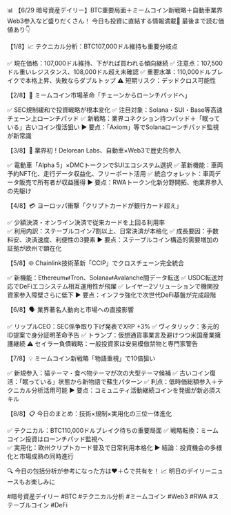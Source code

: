 📊 【6/29 暗号資産デイリー】BTC重要局面＋ミームコイン新戦略＋自動車業界Web3参入など盛りだくさん！
今日も投資に直結する情報満載👀
最後まで読む価値あり👇

【1/8】📈 テクニカル分析：BTC107,000ドル維持も重要分岐点

✅ 現在価格：107,000ドル維持、下がれば買われる傾向継続
✅ 注意点：107,500ドル重いレジスタンス、108,000ドル超え未確認
✅ 重要水準：110,000ドルブレイクで本格上昇、失敗ならダブルトップ
⚠️ 短期リスク：デッドクロス可能性

【2/8】🎯 ミームコイン市場革命「チェーンからローンチパッドへ」

✅ SEC規制緩和で投資戦略が根本変化
✅ 注目対象：Solana・SUI・Base等高速チェーン上ローンチパッド
✅ 新戦略：業界コネクション持つパッド＋「眠っている」古いコイン復活狙い
▶️ 要点：「Axiom」等でSolanaローンチパッド監視が新常識

【3/8】🚗 業界初！Delorean Labs、自動車×Web3で歴史的参入

✅ 電動車「Alpha 5」×DMCトークンでSUIエコシステム選択
✅ 革新機能：車両予約NFT化、走行データ収益化、フリーポート活用
✅ 統合ウォレット：車両データ販売で所有者が収益獲得
▶️ 要点：RWAトークン化新分野開拓、他業界参入の先駆け

【4/8】💳 ヨーロッパ衝撃「クリプトカードが銀行カード超え」

✅ 少額決済・オンライン決済で従来カードを上回る利用率  
✅ 利用内訳：ステーブルコイン7割以上、日常決済が本格化
✅ 成長要因：手数料安、決済速度、利便性の3要素
▶️ 要点：ステーブルコイン構造的需要増加の証拠が欧州で顕在化

【5/8】🌐 Chainlink技術革新「CCIP」でクロスチェーン完全統合

✅ 新機能：Ethereum⇄Tron、Solana⇄Avalanche間データ転送
✅ USDC転送対応でDeFiエコシステム相互運用性が飛躍
✅ レイヤー2ソリューションで機関投資家参入障壁さらに低下
▶️ 要点：インフラ強化で次世代DeFi基盤が完成段階

【6/8】🗣️ 業界著名人動向と市場への直接影響

✅ リップルCEO：SEC係争取り下げ発表でXRP +3%
✅ ヴィタリック：多元的ID提案で身分証明革命予告
✅ トランプ：仮想通貨事業言及避けつつ米国産業擁護継続
⚠️ セイラー負債戦略：一般投資家は安易模倣禁物と専門家警告

【7/8】💡 ミームコイン新戦略「物語重視」で10倍狙い

✅ 新規参入：猫テーマ・食べ物テーマが次の大型テーマ候補
✅ 古いコイン復活：「眠っている」状態から新物語で蘇生パターン
✅ 利点：低時価総額参入＋テクニカル分析活用可能
▶️ 要点：コミュニティ活動継続コインを発掘が新必須スキル

【8/8】📋 今日のまとめ：技術×規制×実用化の三位一体進化

✅ テクニカル：BTC110,000ドルブレイク待ちの重要局面
✅ 戦略転換：ミームコイン投資はローンチパッド監視へ  
✅ 実用化：欧州クリプトカード普及で日常利用本格化
▶️ 結論：投資機会の多様化と市場成熟の同時進行

🔍 今日の包括分析が参考になった方は♥＋↻で共有を！
📈 明日のデイリーニュースもお楽しみに

#暗号資産デイリー #BTC #テクニカル分析 #ミームコイン #Web3 #RWA #ステーブルコイン #DeFi 